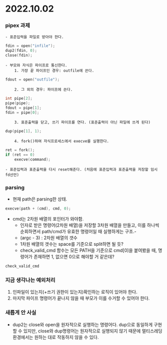# 2022.10.02
### pipex 과제
	- 표준입력을 파일로 받아야 한다. 
```c
fdin = open("infile");
dup2(fdin, 0);
close(fdin);
```
	- 부모와 자식은 파이프로 통신한다.
		1. 가장 끝 파이프인 경우: outfile에 쓴다.
```c
fdout = open("outfile");
```
		2. 그 외의 경우: 파이프에 쓴다.
```c
int pipe[2];
pipe(pipe);
fdout = pipe[1];
fdin = pipe[0];
```
		3. 표준출력을 닫고, 쓰기 파이프를 연다. (표준출력이 아닌 파일에 쓰게 된다)
```c
dup(pipe[1], 1);
```
		4. fork()하여 자식프로세스에서 execve를 실행한다.
```c
ret = fork();
if (ret == 0)
	execve(command);
```
	- 표준입력과 표준출력을 다시 reset해준다. (처음에 표준입력과 표준출력을 저장할 임시 fd선언)

### parsing
- 현재 path은 parsing한 상태.
```c
execve(path + (cmd), cmd, 0);
```
- cmd는 2차원 배열의 포인터가 와야함. 
	- 인자로 받은 명령어(2차원 배열)을 저장할 3차원 배열을 만들고, 이를 하나씩 순회하면서 path/cmd가 유효한 명령어일 때 실행하게는 구조.-
	- (argc - 3) : 2차원 배열의 갯수
	- 1차원 배열의 갯수는 space를 기준으로 split하면 될 듯?
	- check_valid_cmd 함수는 모든 PATH을 기준으로 cmd[0]을 붙여봤을 때, 명령어가 존재하면 1, 없으면 0으로 해야할 거 같은데?
```c
check_valid_cmd
```	

### 지금 생각나는 예외처리
1. 인파일이 있는지(+쓰기 권한이 있는지)확인하는 로직이 있어야 한다.
2. 마지막 파이프 명령어가 끝나지 않을 때 부모가 이를 수거할 수 있어야 한다.

### 새롭게 안 사실
- dup2는 close와 open을 원자적으로 실행하는 명령어다. dup으로 동일하게 구현할 수 있지만, close와 dup명령어는 원자적으로 실행되지 않기 때문에 멀티스레딩환경에서는 원하는 대로 작동하지 않을 수 있다.

